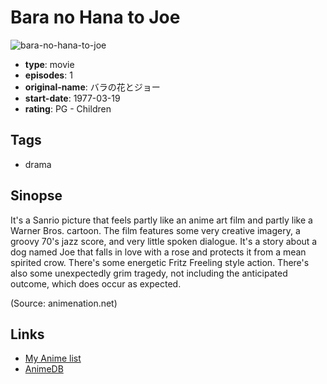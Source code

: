 # Bara no Hana to Joe

![bara-no-hana-to-joe](https://cdn.myanimelist.net/images/anime/1171/112337.jpg)

-   **type**: movie
-   **episodes**: 1
-   **original-name**: バラの花とジョー
-   **start-date**: 1977-03-19
-   **rating**: PG - Children

## Tags

-   drama

## Sinopse

It's a Sanrio picture that feels partly like an anime art film and partly like a Warner Bros. cartoon. The film features some very creative imagery, a groovy 70's jazz score, and very little spoken dialogue. It's a story about a dog named Joe that falls in love with a rose and protects it from a mean spirited crow. There's some energetic Fritz Freeling style action. There's also some unexpectedly grim tragedy, not including the anticipated outcome, which does occur as expected.

(Source: animenation.net)

## Links

-   [My Anime list](https://myanimelist.net/anime/9279/Bara_no_Hana_to_Joe)
-   [AnimeDB](http://anidb.info/perl-bin/animedb.pl?show=anime&aid=7273)
